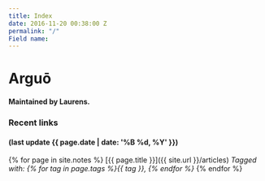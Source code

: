 ```yaml
---
title: Index
date: 2016-11-20 00:38:00 Z
permalink: "/"
Field name: 
---
```


<LINK href="{{site.url}}/css/default.css" rel="stylesheet" type="text/css">

# Arguō

#### Maintained by Laurens.

### Recent links 

#### (last update {{ page.date | date: '%B %d, %Y' }})
{% for page in site.notes %} 
  [{{ page.title }}]({{ site.url }}/articles)
*Tagged with: {% for tag in page.tags %}{{ tag }}, {% endfor %}*
{% endfor %}
